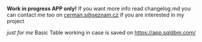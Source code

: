 **Work in progress APP only!**
If you want more info read changelog.md
you can contact me too on cerman.s@seznam.cz if you are interested in my project

_just for me_
Basic Table working in case is saved on https://app.sqldbm.com/
